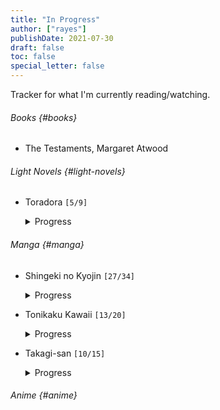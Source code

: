 ```yaml
---
title: "In Progress"
author: ["rayes"]
publishDate: 2021-07-30
draft: false
toc: false
special_letter: false
---
```


Tracker for what I'm currently reading/watching.


###### Books {#books}

<!--list-separator-->

-  The Testaments, Margaret Atwood


###### Light Novels {#light-novels}

<!--list-separator-->

-  Toradora <code>[5/9]</code>

    <details>
    <summary>
    Progress
    </summary>
    <p class="details">

    -   [X] Vol 1
    -   [X] Vol 2
    -   [X] Vol 3
    -   [X] Vol 4
    -   [X] Vol 5
    -   [ ] Vol 6
    -   [ ] Vol 7
    -   [ ] Vol 8
    -   [ ] Vol 9
    </p>
    </details>


###### Manga {#manga}

<!--list-separator-->

-  Shingeki no Kyojin <code>[27/34]</code>

    <details>
    <summary>
    Progress
    </summary>
    <p class="details">

    -   [X] Vol.  1
    -   [X] Vol.  2
    -   [X] Vol.  3
    -   [X] Vol.  4
    -   [X] Vol.  5
    -   [X] Vol.  6
    -   [X] Vol.  7
    -   [X] Vol.  8
    -   [X] Vol.  9
    -   [X] Vol. 10
    -   [X] Vol. 11
    -   [X] Vol. 12
    -   [X] Vol. 13
    -   [X] Vol. 14
    -   [X] Vol. 15
    -   [X] Vol. 16
    -   [X] Vol. 17
    -   [X] Vol. 18
    -   [X] Vol. 19
    -   [X] Vol. 20
    -   [X] Vol. 21
    -   [X] Vol. 22
    -   [X] Vol. 23
    -   [X] Vol. 24
    -   [X] Vol. 25
    -   [X] Vol. 26
    -   [X] Vol. 27
    -   [ ] Vol. 28
    -   [ ] Vol. 29
    -   [ ] Vol. 30
    -   [ ] Vol. 31
    -   [ ] Vol. 32
    -   [ ] Vol. 33
    -   [ ] Vol. 34
    </p>
    </details>

<!--list-separator-->

-  Tonikaku Kawaii <code>[13/20]</code>

    <details>
    <summary>
    Progress
    </summary>
    <p class="details">

    -   [X] Vol 1
    -   [X] Vol 2
    -   [X] Vol 3
    -   [X] Vol 4
    -   [X] Vol 5
    -   [X] Vol 6
    -   [X] Vol 7
    -   [X] Vol 8
    -   [X] Vol 9
    -   [X] Vol 10
    -   [X] Vol 11
    -   [X] Vol 12
    -   [X] Vol 13
    -   [ ] Vol 14
    -   [ ] Vol 15
    -   [ ] Vol 16
    -   [ ] Vol 17
    -   [ ] Vol 18
    -   [ ] Vol 19
    -   [ ] Vol 20
    </p>
    </details>

<!--list-separator-->

-  Takagi-san <code>[10/15]</code>

    <details>
    <summary>
    Progress
    </summary>
    <p class="details">

    -   [X] Vol. 1
    -   [X] Vol. 2
    -   [X] Vol. 3
    -   [X] Vol. 4
    -   [X] Vol. 5
    -   [X] Vol. 6
    -   [X] Vol. 7
    -   [X] Vol. 8
    -   [X] Vol. 9
    -   [X] Vol. 10
    -   [ ] Vol. 11
    -   [ ] Vol. 12
    -   [ ] Vol. 13
    -   [ ] Vol. 14
    -   [ ] Vol. 15
    </p>
    </details>


###### Anime {#anime}